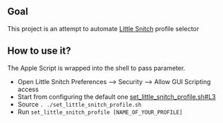 ## Goal

This project is an attempt to automate [Little Snitch](https://www.obdev.at/products/littlesnitch) profile selector

## How to use it?

The Apple Script is wrapped into the shell to pass parameter.
- Open Little Snitch Preferences --> Security --> Allow GUI Scripting access
- Start from configuring the default one [set_little_snitch_profile.sh#L3](set_little_snitch_profile.sh#L3)
- Source `. ./set_little_snitch_profile.sh`
- Run `set_little_snitch_profile [NAME_OF_YOUR_PROFILE]`
